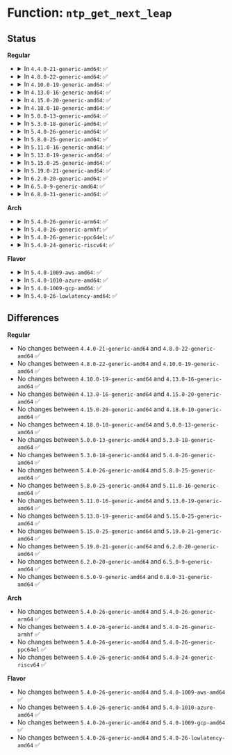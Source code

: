 # Function: <code>ntp_get_next_leap</code>

## Status
<b>Regular</b>
<ul>
<li>
<details>
<summary>In <code>4.4.0-21-generic-amd64</code>: ✅</summary>

```c
ktime_t ntp_get_next_leap()
```

```json
{
  "name": "ntp_get_next_leap",
  "collision_type": "Unique Global",
  "inline_type": "No",
  "funcs": [
    {
      "addr": 18446744071579856400,
      "name": "ntp_get_next_leap",
      "external": true,
      "loc": "kernel/time/ntp.c:373",
      "file": "kernel/time/ntp.c",
      "inline": "seen, unknown",
      "caller_inline": [],
      "caller_func": [
        "kernel/time/timekeeping.c:timekeeping_update",
        "kernel/time/timekeeping.c:do_adjtimex"
      ]
    }
  ],
  "symbols": [
    {
      "addr": 18446744071579856400,
      "name": "ntp_get_next_leap",
      "section": ".text",
      "bind": "STB_GLOBAL",
      "size": 70
    }
  ]
}
```
</details>
</li>
<li>
<details>
<summary>In <code>4.8.0-22-generic-amd64</code>: ✅</summary>

```c
ktime_t ntp_get_next_leap()
```

```json
{
  "name": "ntp_get_next_leap",
  "collision_type": "Unique Global",
  "inline_type": "No",
  "funcs": [
    {
      "addr": 18446744071579885456,
      "name": "ntp_get_next_leap",
      "external": true,
      "loc": "kernel/time/ntp.c:378",
      "file": "kernel/time/ntp.c",
      "inline": "seen, unknown",
      "caller_inline": [],
      "caller_func": [
        "kernel/time/timekeeping.c:do_adjtimex",
        "kernel/time/timekeeping.c:timekeeping_update"
      ]
    }
  ],
  "symbols": [
    {
      "addr": 18446744071579885456,
      "name": "ntp_get_next_leap",
      "section": ".text",
      "bind": "STB_GLOBAL",
      "size": 70
    }
  ]
}
```
</details>
</li>
<li>
<details>
<summary>In <code>4.10.0-19-generic-amd64</code>: ✅</summary>

```c
ktime_t ntp_get_next_leap()
```

```json
{
  "name": "ntp_get_next_leap",
  "collision_type": "Unique Global",
  "inline_type": "No",
  "funcs": [
    {
      "addr": 18446744071579897216,
      "name": "ntp_get_next_leap",
      "external": true,
      "loc": "kernel/time/ntp.c:378",
      "file": "kernel/time/ntp.c",
      "inline": "seen, unknown",
      "caller_inline": [],
      "caller_func": [
        "kernel/time/timekeeping.c:do_adjtimex",
        "kernel/time/timekeeping.c:timekeeping_update"
      ]
    }
  ],
  "symbols": [
    {
      "addr": 18446744071579897216,
      "name": "ntp_get_next_leap",
      "section": ".text",
      "bind": "STB_GLOBAL",
      "size": 70
    }
  ]
}
```
</details>
</li>
<li>
<details>
<summary>In <code>4.13.0-16-generic-amd64</code>: ✅</summary>

```c
ktime_t ntp_get_next_leap()
```

```json
{
  "name": "ntp_get_next_leap",
  "collision_type": "Unique Global",
  "inline_type": "No",
  "funcs": [
    {
      "addr": 18446744071579905728,
      "name": "ntp_get_next_leap",
      "external": true,
      "loc": "kernel/time/ntp.c:378",
      "file": "kernel/time/ntp.c",
      "inline": "seen, unknown",
      "caller_inline": [],
      "caller_func": [
        "kernel/time/timekeeping.c:do_adjtimex",
        "kernel/time/timekeeping.c:timekeeping_update"
      ]
    }
  ],
  "symbols": [
    {
      "addr": 18446744071579905728,
      "name": "ntp_get_next_leap",
      "section": ".text",
      "bind": "STB_GLOBAL",
      "size": 68
    }
  ]
}
```
</details>
</li>
<li>
<details>
<summary>In <code>4.15.0-20-generic-amd64</code>: ✅</summary>

```c
ktime_t ntp_get_next_leap()
```

```json
{
  "name": "ntp_get_next_leap",
  "collision_type": "Unique Global",
  "inline_type": "No",
  "funcs": [
    {
      "addr": 18446744071579951184,
      "name": "ntp_get_next_leap",
      "external": true,
      "loc": "kernel/time/ntp.c:379",
      "file": "kernel/time/ntp.c",
      "inline": "seen, unknown",
      "caller_inline": [],
      "caller_func": [
        "kernel/time/timekeeping.c:do_adjtimex",
        "kernel/time/timekeeping.c:timekeeping_update"
      ]
    }
  ],
  "symbols": [
    {
      "addr": 18446744071579951184,
      "name": "ntp_get_next_leap",
      "section": ".text",
      "bind": "STB_GLOBAL",
      "size": 68
    }
  ]
}
```
</details>
</li>
<li>
<details>
<summary>In <code>4.18.0-10-generic-amd64</code>: ✅</summary>

```c
ktime_t ntp_get_next_leap()
```

```json
{
  "name": "ntp_get_next_leap",
  "collision_type": "Unique Global",
  "inline_type": "No",
  "funcs": [
    {
      "addr": 18446744071579998800,
      "name": "ntp_get_next_leap",
      "external": true,
      "loc": "kernel/time/ntp.c:379",
      "file": "kernel/time/ntp.c",
      "inline": "seen, unknown",
      "caller_inline": [],
      "caller_func": [
        "kernel/time/timekeeping.c:do_adjtimex",
        "kernel/time/timekeeping.c:timekeeping_update"
      ]
    }
  ],
  "symbols": [
    {
      "addr": 18446744071579998800,
      "name": "ntp_get_next_leap",
      "section": ".text",
      "bind": "STB_GLOBAL",
      "size": 70
    }
  ]
}
```
</details>
</li>
<li>
<details>
<summary>In <code>5.0.0-13-generic-amd64</code>: ✅</summary>

```c
ktime_t ntp_get_next_leap()
```

```json
{
  "name": "ntp_get_next_leap",
  "collision_type": "Unique Global",
  "inline_type": "No",
  "funcs": [
    {
      "addr": 18446744071580045152,
      "name": "ntp_get_next_leap",
      "external": true,
      "loc": "kernel/time/ntp.c:378",
      "file": "kernel/time/ntp.c",
      "inline": "seen, unknown",
      "caller_inline": [],
      "caller_func": [
        "kernel/time/timekeeping.c:do_adjtimex",
        "kernel/time/timekeeping.c:timekeeping_update"
      ]
    }
  ],
  "symbols": [
    {
      "addr": 18446744071580045152,
      "name": "ntp_get_next_leap",
      "section": ".text",
      "bind": "STB_GLOBAL",
      "size": 70
    }
  ]
}
```
</details>
</li>
<li>
<details>
<summary>In <code>5.3.0-18-generic-amd64</code>: ✅</summary>

```c
ktime_t ntp_get_next_leap()
```

```json
{
  "name": "ntp_get_next_leap",
  "collision_type": "Unique Global",
  "inline_type": "No",
  "funcs": [
    {
      "addr": 18446744071580088768,
      "name": "ntp_get_next_leap",
      "external": true,
      "loc": "kernel/time/ntp.c:380",
      "file": "kernel/time/ntp.c",
      "inline": "seen, unknown",
      "caller_inline": [],
      "caller_func": [
        "kernel/time/timekeeping.c:do_adjtimex",
        "kernel/time/timekeeping.c:timekeeping_update"
      ]
    }
  ],
  "symbols": [
    {
      "addr": 18446744071580088768,
      "name": "ntp_get_next_leap",
      "section": ".text",
      "bind": "STB_GLOBAL",
      "size": 70
    }
  ]
}
```
</details>
</li>
<li>
<details>
<summary>In <code>5.4.0-26-generic-amd64</code>: ✅</summary>

```c
ktime_t ntp_get_next_leap()
```

```json
{
  "name": "ntp_get_next_leap",
  "collision_type": "Unique Global",
  "inline_type": "No",
  "funcs": [
    {
      "addr": 18446744071580137728,
      "name": "ntp_get_next_leap",
      "external": true,
      "loc": "kernel/time/ntp.c:380",
      "file": "kernel/time/ntp.c",
      "inline": "seen, unknown",
      "caller_inline": [],
      "caller_func": [
        "kernel/time/timekeeping.c:do_adjtimex",
        "kernel/time/timekeeping.c:timekeeping_update"
      ]
    }
  ],
  "symbols": [
    {
      "addr": 18446744071580137728,
      "name": "ntp_get_next_leap",
      "section": ".text",
      "bind": "STB_GLOBAL",
      "size": 70
    }
  ]
}
```
</details>
</li>
<li>
<details>
<summary>In <code>5.8.0-25-generic-amd64</code>: ✅</summary>

```c
ktime_t ntp_get_next_leap()
```

```json
{
  "name": "ntp_get_next_leap",
  "collision_type": "Unique Global",
  "inline_type": "No",
  "funcs": [
    {
      "addr": 18446744071580200064,
      "name": "ntp_get_next_leap",
      "external": true,
      "loc": "kernel/time/ntp.c:380",
      "file": "kernel/time/ntp.c",
      "inline": "seen, unknown",
      "caller_inline": [],
      "caller_func": [
        "kernel/time/timekeeping.c:do_adjtimex",
        "kernel/time/timekeeping.c:timekeeping_update"
      ]
    }
  ],
  "symbols": [
    {
      "addr": 18446744071580200064,
      "name": "ntp_get_next_leap",
      "section": ".text",
      "bind": "STB_GLOBAL",
      "size": 70
    }
  ]
}
```
</details>
</li>
<li>
<details>
<summary>In <code>5.11.0-16-generic-amd64</code>: ✅</summary>

```c
ktime_t ntp_get_next_leap()
```

```json
{
  "name": "ntp_get_next_leap",
  "collision_type": "Unique Global",
  "inline_type": "No",
  "funcs": [
    {
      "addr": 18446744071580184752,
      "name": "ntp_get_next_leap",
      "external": true,
      "loc": "kernel/time/ntp.c:380",
      "file": "kernel/time/ntp.c",
      "inline": "seen, unknown",
      "caller_inline": [],
      "caller_func": [
        "kernel/time/timekeeping.c:do_adjtimex",
        "kernel/time/timekeeping.c:timekeeping_update"
      ]
    }
  ],
  "symbols": [
    {
      "addr": 18446744071580184752,
      "name": "ntp_get_next_leap",
      "section": ".text",
      "bind": "STB_GLOBAL",
      "size": 70
    }
  ]
}
```
</details>
</li>
<li>
<details>
<summary>In <code>5.13.0-19-generic-amd64</code>: ✅</summary>

```c
ktime_t ntp_get_next_leap()
```

```json
{
  "name": "ntp_get_next_leap",
  "collision_type": "Unique Global",
  "inline_type": "No",
  "funcs": [
    {
      "addr": 18446744071580189168,
      "name": "ntp_get_next_leap",
      "external": true,
      "loc": "kernel/time/ntp.c:380",
      "file": "kernel/time/ntp.c",
      "inline": "seen, unknown",
      "caller_inline": [],
      "caller_func": [
        "kernel/time/timekeeping.c:do_adjtimex",
        "kernel/time/timekeeping.c:timekeeping_update"
      ]
    }
  ],
  "symbols": [
    {
      "addr": 18446744071580189168,
      "name": "ntp_get_next_leap",
      "section": ".text",
      "bind": "STB_GLOBAL",
      "size": 70
    }
  ]
}
```
</details>
</li>
<li>
<details>
<summary>In <code>5.15.0-25-generic-amd64</code>: ✅</summary>

```c
ktime_t ntp_get_next_leap()
```

```json
{
  "name": "ntp_get_next_leap",
  "collision_type": "Unique Global",
  "inline_type": "No",
  "funcs": [
    {
      "addr": 18446744071580335440,
      "name": "ntp_get_next_leap",
      "external": true,
      "loc": "kernel/time/ntp.c:380",
      "file": "kernel/time/ntp.c",
      "inline": "seen, unknown",
      "caller_inline": [],
      "caller_func": [
        "kernel/time/timekeeping.c:do_adjtimex",
        "kernel/time/timekeeping.c:timekeeping_update"
      ]
    }
  ],
  "symbols": [
    {
      "addr": 18446744071580335440,
      "name": "ntp_get_next_leap",
      "section": ".text",
      "bind": "STB_GLOBAL",
      "size": 70
    }
  ]
}
```
</details>
</li>
<li>
<details>
<summary>In <code>5.19.0-21-generic-amd64</code>: ✅</summary>

```c
ktime_t ntp_get_next_leap()
```

```json
{
  "name": "ntp_get_next_leap",
  "collision_type": "Unique Global",
  "inline_type": "No",
  "funcs": [
    {
      "addr": 18446744071580548304,
      "name": "ntp_get_next_leap",
      "external": true,
      "loc": "kernel/time/ntp.c:380",
      "file": "kernel/time/ntp.c",
      "inline": "seen, unknown",
      "caller_inline": [],
      "caller_func": [
        "kernel/time/timekeeping.c:do_adjtimex",
        "kernel/time/timekeeping.c:timekeeping_update"
      ]
    }
  ],
  "symbols": [
    {
      "addr": 18446744071580548304,
      "name": "ntp_get_next_leap",
      "section": ".text",
      "bind": "STB_GLOBAL",
      "size": 86
    }
  ]
}
```
</details>
</li>
<li>
<details>
<summary>In <code>6.2.0-20-generic-amd64</code>: ✅</summary>

```c
ktime_t ntp_get_next_leap()
```

```json
{
  "name": "ntp_get_next_leap",
  "collision_type": "Unique Global",
  "inline_type": "No",
  "funcs": [
    {
      "addr": 18446744071580805744,
      "name": "ntp_get_next_leap",
      "external": true,
      "loc": "kernel/time/ntp.c:380",
      "file": "kernel/time/ntp.c",
      "inline": "seen, unknown",
      "caller_inline": [],
      "caller_func": [
        "kernel/time/timekeeping.c:do_adjtimex",
        "kernel/time/timekeeping.c:timekeeping_update"
      ]
    }
  ],
  "symbols": [
    {
      "addr": 18446744071580805744,
      "name": "ntp_get_next_leap",
      "section": ".text",
      "bind": "STB_GLOBAL",
      "size": 86
    }
  ]
}
```
</details>
</li>
<li>
<details>
<summary>In <code>6.5.0-9-generic-amd64</code>: ✅</summary>

```c
ktime_t ntp_get_next_leap()
```

```json
{
  "name": "ntp_get_next_leap",
  "collision_type": "Unique Global",
  "inline_type": "No",
  "funcs": [
    {
      "addr": 18446744071580888896,
      "name": "ntp_get_next_leap",
      "external": true,
      "loc": "kernel/time/ntp.c:380",
      "file": "kernel/time/ntp.c",
      "inline": "seen, unknown",
      "caller_inline": [],
      "caller_func": [
        "kernel/time/timekeeping.c:do_adjtimex",
        "kernel/time/timekeeping.c:timekeeping_update"
      ]
    }
  ],
  "symbols": [
    {
      "addr": 18446744071580888896,
      "name": "ntp_get_next_leap",
      "section": ".text",
      "bind": "STB_GLOBAL",
      "size": 86
    }
  ]
}
```
</details>
</li>
<li>
<details>
<summary>In <code>6.8.0-31-generic-amd64</code>: ✅</summary>

```c
ktime_t ntp_get_next_leap()
```

```json
{
  "name": "ntp_get_next_leap",
  "collision_type": "Unique Global",
  "inline_type": "No",
  "funcs": [
    {
      "addr": 18446744071580979328,
      "name": "ntp_get_next_leap",
      "external": true,
      "loc": "kernel/time/ntp.c:380",
      "file": "kernel/time/ntp.c",
      "inline": "seen, unknown",
      "caller_inline": [],
      "caller_func": [
        "kernel/time/timekeeping.c:do_adjtimex",
        "kernel/time/timekeeping.c:timekeeping_update"
      ]
    }
  ],
  "symbols": [
    {
      "addr": 18446744071580979328,
      "name": "ntp_get_next_leap",
      "section": ".text",
      "bind": "STB_GLOBAL",
      "size": 86
    }
  ]
}
```
</details>
</li>
</ul>
<b>Arch</b>
<ul>
<li>
<details>
<summary>In <code>5.4.0-26-generic-arm64</code>: ✅</summary>

```c
ktime_t ntp_get_next_leap()
```

```json
{
  "name": "ntp_get_next_leap",
  "collision_type": "Unique Global",
  "inline_type": "No",
  "funcs": [
    {
      "addr": 18446603336491359648,
      "name": "ntp_get_next_leap",
      "external": true,
      "loc": "kernel/time/ntp.c:380",
      "file": "kernel/time/ntp.c",
      "inline": "seen, unknown",
      "caller_inline": [],
      "caller_func": [
        "kernel/time/timekeeping.c:do_adjtimex",
        "kernel/time/timekeeping.c:timekeeping_update"
      ]
    }
  ],
  "symbols": [
    {
      "addr": 18446603336491359648,
      "name": "ntp_get_next_leap",
      "section": ".text",
      "bind": "STB_GLOBAL",
      "size": 104
    }
  ]
}
```
</details>
</li>
<li>
<details>
<summary>In <code>5.4.0-26-generic-armhf</code>: ✅</summary>

```c
ktime_t ntp_get_next_leap()
```

```json
{
  "name": "ntp_get_next_leap",
  "collision_type": "Unique Global",
  "inline_type": "No",
  "funcs": [
    {
      "addr": 3225357540,
      "name": "ntp_get_next_leap",
      "external": true,
      "loc": "kernel/time/ntp.c:380",
      "file": "kernel/time/ntp.c",
      "inline": "seen, unknown",
      "caller_inline": [],
      "caller_func": [
        "kernel/time/timekeeping.c:do_adjtimex",
        "kernel/time/timekeeping.c:timekeeping_update"
      ]
    }
  ],
  "symbols": [
    {
      "addr": 3225357540,
      "name": "ntp_get_next_leap",
      "section": ".text",
      "bind": "STB_GLOBAL",
      "size": 124
    }
  ]
}
```
</details>
</li>
<li>
<details>
<summary>In <code>5.4.0-26-generic-ppc64el</code>: ✅</summary>

```c
ktime_t ntp_get_next_leap()
```

```json
{
  "name": "ntp_get_next_leap",
  "collision_type": "Unique Global",
  "inline_type": "No",
  "funcs": [
    {
      "addr": 13835058055284292400,
      "name": "ntp_get_next_leap",
      "external": true,
      "loc": "kernel/time/ntp.c:380",
      "file": "kernel/time/ntp.c",
      "inline": "seen, unknown",
      "caller_inline": [],
      "caller_func": [
        "kernel/time/timekeeping.c:do_adjtimex",
        "kernel/time/timekeeping.c:timekeeping_update"
      ]
    }
  ],
  "symbols": [
    {
      "addr": 13835058055284292400,
      "name": "ntp_get_next_leap",
      "section": ".text",
      "bind": "STB_GLOBAL",
      "size": 112
    }
  ]
}
```
</details>
</li>
<li>
<details>
<summary>In <code>5.4.0-24-generic-riscv64</code>: ✅</summary>

```c
ktime_t ntp_get_next_leap()
```

```json
{
  "name": "ntp_get_next_leap",
  "collision_type": "Unique Global",
  "inline_type": "No",
  "funcs": [
    {
      "addr": 18446743936271851362,
      "name": "ntp_get_next_leap",
      "external": true,
      "loc": "kernel/time/ntp.c:380",
      "file": "kernel/time/ntp.c",
      "inline": "seen, unknown",
      "caller_inline": [],
      "caller_func": [
        "kernel/time/timekeeping.c:do_adjtimex",
        "kernel/time/timekeeping.c:timekeeping_update"
      ]
    }
  ],
  "symbols": [
    {
      "addr": 18446743936271851362,
      "name": "ntp_get_next_leap",
      "section": ".text",
      "bind": "STB_GLOBAL",
      "size": 98
    }
  ]
}
```
</details>
</li>
</ul>
<b>Flavor</b>
<ul>
<li>
<details>
<summary>In <code>5.4.0-1009-aws-amd64</code>: ✅</summary>

```c
ktime_t ntp_get_next_leap()
```

```json
{
  "name": "ntp_get_next_leap",
  "collision_type": "Unique Global",
  "inline_type": "No",
  "funcs": [
    {
      "addr": 18446744071580106928,
      "name": "ntp_get_next_leap",
      "external": true,
      "loc": "kernel/time/ntp.c:380",
      "file": "kernel/time/ntp.c",
      "inline": "seen, unknown",
      "caller_inline": [],
      "caller_func": [
        "kernel/time/timekeeping.c:do_adjtimex",
        "kernel/time/timekeeping.c:timekeeping_update"
      ]
    }
  ],
  "symbols": [
    {
      "addr": 18446744071580106928,
      "name": "ntp_get_next_leap",
      "section": ".text",
      "bind": "STB_GLOBAL",
      "size": 70
    }
  ]
}
```
</details>
</li>
<li>
<details>
<summary>In <code>5.4.0-1010-azure-amd64</code>: ✅</summary>

```c
ktime_t ntp_get_next_leap()
```

```json
{
  "name": "ntp_get_next_leap",
  "collision_type": "Unique Global",
  "inline_type": "No",
  "funcs": [
    {
      "addr": 18446744071580052240,
      "name": "ntp_get_next_leap",
      "external": true,
      "loc": "kernel/time/ntp.c:380",
      "file": "kernel/time/ntp.c",
      "inline": "seen, unknown",
      "caller_inline": [],
      "caller_func": [
        "kernel/time/timekeeping.c:do_adjtimex",
        "kernel/time/timekeeping.c:timekeeping_update"
      ]
    }
  ],
  "symbols": [
    {
      "addr": 18446744071580052240,
      "name": "ntp_get_next_leap",
      "section": ".text",
      "bind": "STB_GLOBAL",
      "size": 70
    }
  ]
}
```
</details>
</li>
<li>
<details>
<summary>In <code>5.4.0-1009-gcp-amd64</code>: ✅</summary>

```c
ktime_t ntp_get_next_leap()
```

```json
{
  "name": "ntp_get_next_leap",
  "collision_type": "Unique Global",
  "inline_type": "No",
  "funcs": [
    {
      "addr": 18446744071580098000,
      "name": "ntp_get_next_leap",
      "external": true,
      "loc": "kernel/time/ntp.c:380",
      "file": "kernel/time/ntp.c",
      "inline": "seen, unknown",
      "caller_inline": [],
      "caller_func": [
        "kernel/time/timekeeping.c:do_adjtimex",
        "kernel/time/timekeeping.c:timekeeping_update"
      ]
    }
  ],
  "symbols": [
    {
      "addr": 18446744071580098000,
      "name": "ntp_get_next_leap",
      "section": ".text",
      "bind": "STB_GLOBAL",
      "size": 70
    }
  ]
}
```
</details>
</li>
<li>
<details>
<summary>In <code>5.4.0-26-lowlatency-amd64</code>: ✅</summary>

```c
ktime_t ntp_get_next_leap()
```

```json
{
  "name": "ntp_get_next_leap",
  "collision_type": "Unique Global",
  "inline_type": "No",
  "funcs": [
    {
      "addr": 18446744071580149744,
      "name": "ntp_get_next_leap",
      "external": true,
      "loc": "kernel/time/ntp.c:380",
      "file": "kernel/time/ntp.c",
      "inline": "seen, unknown",
      "caller_inline": [],
      "caller_func": [
        "kernel/time/timekeeping.c:do_adjtimex",
        "kernel/time/timekeeping.c:timekeeping_update"
      ]
    }
  ],
  "symbols": [
    {
      "addr": 18446744071580149744,
      "name": "ntp_get_next_leap",
      "section": ".text",
      "bind": "STB_GLOBAL",
      "size": 70
    }
  ]
}
```
</details>
</li>
</ul>

## Differences
<b>Regular</b>
<ul>
<li>
No changes between <code>4.4.0-21-generic-amd64</code> and <code>4.8.0-22-generic-amd64</code> ✅
</li>
<li>
No changes between <code>4.8.0-22-generic-amd64</code> and <code>4.10.0-19-generic-amd64</code> ✅
</li>
<li>
No changes between <code>4.10.0-19-generic-amd64</code> and <code>4.13.0-16-generic-amd64</code> ✅
</li>
<li>
No changes between <code>4.13.0-16-generic-amd64</code> and <code>4.15.0-20-generic-amd64</code> ✅
</li>
<li>
No changes between <code>4.15.0-20-generic-amd64</code> and <code>4.18.0-10-generic-amd64</code> ✅
</li>
<li>
No changes between <code>4.18.0-10-generic-amd64</code> and <code>5.0.0-13-generic-amd64</code> ✅
</li>
<li>
No changes between <code>5.0.0-13-generic-amd64</code> and <code>5.3.0-18-generic-amd64</code> ✅
</li>
<li>
No changes between <code>5.3.0-18-generic-amd64</code> and <code>5.4.0-26-generic-amd64</code> ✅
</li>
<li>
No changes between <code>5.4.0-26-generic-amd64</code> and <code>5.8.0-25-generic-amd64</code> ✅
</li>
<li>
No changes between <code>5.8.0-25-generic-amd64</code> and <code>5.11.0-16-generic-amd64</code> ✅
</li>
<li>
No changes between <code>5.11.0-16-generic-amd64</code> and <code>5.13.0-19-generic-amd64</code> ✅
</li>
<li>
No changes between <code>5.13.0-19-generic-amd64</code> and <code>5.15.0-25-generic-amd64</code> ✅
</li>
<li>
No changes between <code>5.15.0-25-generic-amd64</code> and <code>5.19.0-21-generic-amd64</code> ✅
</li>
<li>
No changes between <code>5.19.0-21-generic-amd64</code> and <code>6.2.0-20-generic-amd64</code> ✅
</li>
<li>
No changes between <code>6.2.0-20-generic-amd64</code> and <code>6.5.0-9-generic-amd64</code> ✅
</li>
<li>
No changes between <code>6.5.0-9-generic-amd64</code> and <code>6.8.0-31-generic-amd64</code> ✅
</li>
</ul>
<b>Arch</b>
<ul>
<li>
No changes between <code>5.4.0-26-generic-amd64</code> and <code>5.4.0-26-generic-arm64</code> ✅
</li>
<li>
No changes between <code>5.4.0-26-generic-amd64</code> and <code>5.4.0-26-generic-armhf</code> ✅
</li>
<li>
No changes between <code>5.4.0-26-generic-amd64</code> and <code>5.4.0-26-generic-ppc64el</code> ✅
</li>
<li>
No changes between <code>5.4.0-26-generic-amd64</code> and <code>5.4.0-24-generic-riscv64</code> ✅
</li>
</ul>
<b>Flavor</b>
<ul>
<li>
No changes between <code>5.4.0-26-generic-amd64</code> and <code>5.4.0-1009-aws-amd64</code> ✅
</li>
<li>
No changes between <code>5.4.0-26-generic-amd64</code> and <code>5.4.0-1010-azure-amd64</code> ✅
</li>
<li>
No changes between <code>5.4.0-26-generic-amd64</code> and <code>5.4.0-1009-gcp-amd64</code> ✅
</li>
<li>
No changes between <code>5.4.0-26-generic-amd64</code> and <code>5.4.0-26-lowlatency-amd64</code> ✅
</li>
</ul>
